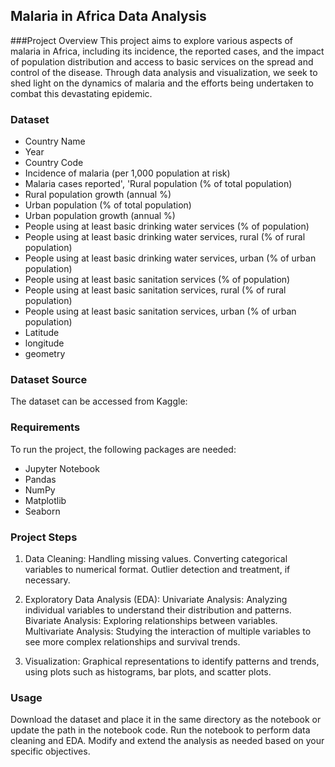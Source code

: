 ## Malaria in Africa Data Analysis

###Project Overview
This project aims to explore various aspects of malaria in Africa, including its incidence, the reported cases, and the impact of population distribution and access to basic services on the spread and control of the disease. Through data analysis and visualization, we seek to shed light on the dynamics of malaria and the efforts being undertaken to combat this devastating epidemic.

### Dataset
* Country Name
* Year
* Country Code
* Incidence of malaria (per 1,000 population at risk)
* Malaria cases reported', 'Rural population (% of total population)
* Rural population growth (annual %)
* Urban population (% of total population)
* Urban population growth (annual %)
* People using at least basic drinking water services (% of population)
* People using at least basic drinking water services, rural (% of rural population)
* People using at least basic drinking water services, urban (% of urban population)
* People using at least basic sanitation services (% of population)
* People using at least basic sanitation services, rural (% of rural population)
* People using at least basic sanitation services, urban  (% of urban population)
* Latitude
* longitude
* geometry


### Dataset Source
The dataset can be accessed from Kaggle: 

### Requirements
To run the project, the following packages are needed:
* Jupyter Notebook
* Pandas
* NumPy
* Matplotlib
* Seaborn

### Project Steps
1. Data Cleaning:
Handling missing values.
Converting categorical variables to numerical format.
Outlier detection and treatment, if necessary.

2. Exploratory Data Analysis (EDA):
Univariate Analysis: Analyzing individual variables to understand their distribution and patterns.
Bivariate Analysis: Exploring relationships between variables.
Multivariate Analysis: Studying the interaction of multiple variables to see more complex relationships and survival trends.

3. Visualization:
Graphical representations to identify patterns and trends, using plots such as histograms, bar plots, and scatter plots.

### Usage
Download the dataset and place it in the same directory as the notebook or update the path in the notebook code.
Run the notebook to perform data cleaning and EDA.
Modify and extend the analysis as needed based on your specific objectives.

